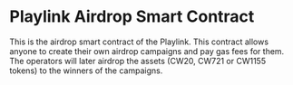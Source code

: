 # Playlink Airdrop Smart Contract

This is the airdrop smart contract of the Playlink. This contract allows anyone to create their own airdrop campaigns and pay gas fees for them. The operators will later airdrop the assets (CW20, CW721 or CW1155 tokens) to the winners of the campaigns.